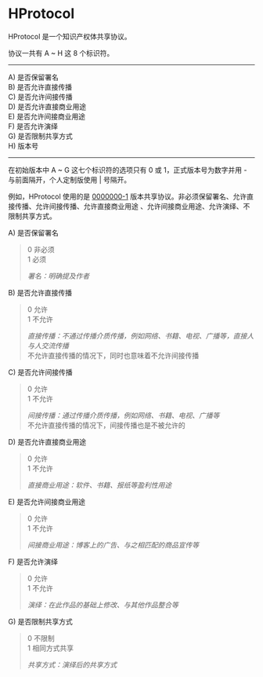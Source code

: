 # HProtocol

HProtocol 是一个知识产权体共享协议。

协议一共有 A ~ H 这 8 个标识符。

***
A) 是否保留署名    
B) 是否允许直接传播    
C) 是否允许间接传播    
D) 是否允许直接商业用途    
E) 是否允许间接商业用途    
F) 是否允许演绎    
G) 是否限制共享方式   
H) 版本号   
***

在初始版本中 A ~ G 这七个标识符的选项只有 0 或 1，正式版本号为数字并用 - 与前面隔开，个人定制版使用 | 号隔开。

例如，HProtocol 使用的是 [0000000-1](LICENSE) 版本共享协议。非必须保留署名、允许直接传播、允许间接传播、允许直接商业用途 、允许间接商业用途、允许演绎、不限制共享方式。

A) 是否保留署名
> 0 非必须   
> 1 必须    
>    
> *署名：明确提及作者*

B) 是否允许直接传播 
> 0 允许   
> 1 不允许   
>   
> *直接传播：不通过传播介质传播，例如网络、书籍、电视、广播等，直接人与人交流传播*   
> 不允许直接传播的情况下，同时也意味着不允许间接传播

C) 是否允许间接传播 
> 0 允许   
> 1 不允许   
>   
> *间接传播：通过传播介质传播，例如网络、书籍、电视、广播等*   
> 不允许直接传播的情况下，间接传播也是不被允许的

D) 是否允许直接商业用途 
> 0 允许   
> 1 不允许   
>   
> *直接商业用途：软件、书籍、报纸等盈利性用途*

E) 是否允许间接商业用途 
> 0 允许   
> 1 不允许   
>   
> *间接商业用途：博客上的广告、与之相匹配的商品宣传等*

F) 是否允许演绎 
> 0 允许   
> 1 不允许   
>   
> *演绎：在此作品的基础上修改、与其他作品整合等*

G) 是否限制共享方式
> 0 不限制   
> 1 相同方式共享   
>   
> *共享方式：演绎后的共享方式*




